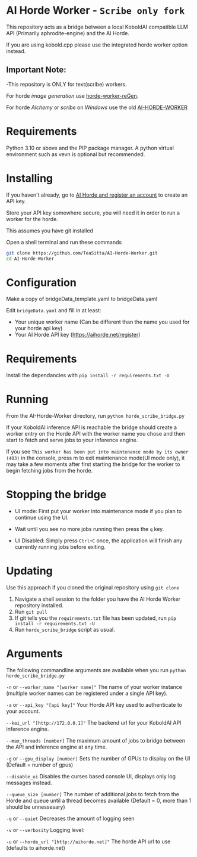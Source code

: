 # AI Horde Worker - `Scribe only fork`
This repository acts as a bridge between a local KoboldAI compatible LLM API (Primarily aphrodite-engine) and the AI Horde.

If you are using kobold.cpp please use the integrated horde worker option instead.

## Important Note:
-This repository is ONLY for text(scribe) workers.

For horde *image generation* use [horde-worker-reGen](https://github.com/Haidra-Org/horde-worker-reGen).

For horde *Alchemy* or *scribe* on *Windows* use the old [AI-HORDE-WORKER](https://github.com/Haidra-Org/AI-Horde-Worker)

# Requirements

Python 3.10 or above and the PIP package manager. A python virtual environment such as vevn is optional but recommended.

# Installing

If you haven't already, go to [AI Horde and register an account](https://aihorde.net/register) to create an API key.

Store your API key somewhere secure, you will need it in order to run a worker for the horde.

This assumes you have git installed

Open a shell terminal and run these commands

```bash
git clone https://github.com/TeaSitta/AI-Horde-Worker.git
cd AI-Horde-Worker
```

# Configuration

Make a copy of bridgeData_template.yaml to bridgeData.yaml

Edit `bridgeData.yaml` and fill in at least:
   * Your unique worker name (Can be different than the name you used for your horde api key)
   * Your AI Horde API key (https://aihorde.net/register)


# Requirements

Install the dependancies with `pip install -r requirements.txt -U`


# Running

From the AI-Horde-Worker directory, run `python horde_scribe_bridge.py`

If your KoboldAI inference API is reachable the bridge should create a worker entry on the Horde API with the
worker name you chose and then start to fetch and serve jobs to your inference engine.

If you see `This worker has been put into maintenance mode by its owner (403)` in the console,
press m to exit maintenance mode(UI mode only), it may take a few moments after first starting the bridge for the worker to begin fetching jobs from the horde.

# Stopping the bridge

* UI mode: First put your worker into maintenance mode if you plan to continue using the UI.
* Wait until you see no more jobs running then press the `q` key.

* UI Disabled: Simply press `Ctrl+C` once, the application will finish any currently running jobs before exiting.

# Updating

Use this approach if you cloned the original repository using `git clone`

1. Navigate a shell session to the folder you have the AI Horde Worker repository installed.
1. Run `git pull`
1. If git tells you the `requirements.txt` file has been updated, run `pip install -r requirements.txt -U`
1. Run `horde_scribe_bridge` script as usual.


# Arguments

The following commandline arguments are available when you run `python horde_scribe_bridge.py`

`-n` or `--worker_name "[worker name]"` The name of your worker instance (multiple worker names can be registered under a single API key).

`-a` or `--api_key "[api key]"` Your Horde API key used to authenticate to your account.

`--kai_url "[http://172.0.0.1]"` The backend url for your KoboldAI API inference engine.

`--max_threads [number]` The maximum amount of jobs to bridge between the API and inference engine at any time.

`-g` or `--gpu_display [number]` Sets the number of GPUs to display on the UI (Default = number of gpus)

`--disable_ui`  Disables the curses based console UI, displays only log messages instead.

`--queue_size [number]` The number of additional jobs to fetch from the Horde and queue until a thread becomes available (Default = 0, more than 1 should be unnessesary)

`-q` or `--quiet` Decreases the amount of logging seen

`-v` or `--verbosity` Logging level:

`-u` or `--horde_url "[http://aihorde.net]"` The horde API url to use (defaults to aihorde.net)
